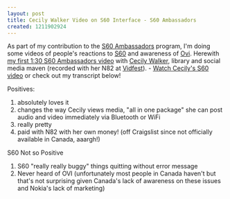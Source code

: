 ```yaml
---
layout: post
title: Cecily Walker Video on S60 Interface - S60 Ambassadors
created: 1211902924
---
```

<p>As part of my contribution to the <a href="http://www.s60.com/life/mys60/s60ambassadors">S60 Ambassadors</a> program, I&#39;m doing some videos of people&#39;s reactions to <a href="http://www.s60.com/">S60</a> and awareness of <a href="http://www.ovi.com/ovi/app/ovi/web/index/">Ovi</a>. Herewith <a href="http://www.flickr.com/photos/cecily/2517356238/">my first 1:30 S60 Ambassadors video</a> with <a href="http://www.cecily.info/">Cecily Walker</a>, library and social media maven (recorded with her N82 at <a href="http://vidfest.com/">Vidfest</a>). - <a href="http://www.flickr.com/photos/cecily/2517356238/">Watch Cecily&#39;s S60 video</a> or check out my transcript below!</p> <p>Positives:</p> <ol>   <li>absolutely loves it</li>    <li>changes the way Cecily views media, &quot;all in one package&quot; she can post audio and video immediately via Bluetooth or WiFi</li>    <li>really pretty</li>    <li>paid with N82 with her own money! (off Craigslist since not officially available in Canada, aaargh!)</li> </ol> <p>S60 Not so Positive</p> <ol>   <li>S60 &quot;really really buggy&quot; things quitting without error message</li>    <li>Never heard of OVI (unfortunately most people in Canada haven&#39;t but that&#39;s not surprising given Canada&#39;s lack of awareness on these issues and Nokia&#39;s lack of marketing)</li> </ol> 
